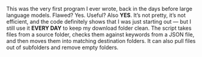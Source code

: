 This was the very first program I ever wrote, back in the days before large language models. Flawed? Yes. Useful? Also **YES**. It’s not pretty, it’s not efficient, and the code definitely shows that I was just starting out — but I still use it **EVERY DAY** to keep my download folder clean.
The script takes files from a source folder, checks them against keywords from a JSON file, and then moves them into matching destination folders. It can also pull files out of subfolders and remove empty folders.
